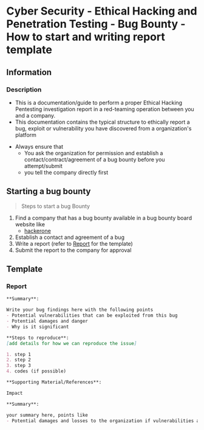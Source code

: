 # Cyber Security - Ethical Hacking and Penetration Testing - Bug Bounty - How to start and writing report template

## Information
### Description
+ This is a documentation/guide to perform a proper Ethical Hacking Pentesting investigation report in a red-teaming operation between you and a company.
+ This documentation contains the typical structure to ethically report a bug, exploit or vulnerability you have discovered from a organization's platform
- Always ensure that
    + You ask the organization for permission and establish a contact/contract/agreement of a bug bounty before you attempt/submit
    + you tell the company directly first

## Starting a bug bounty
> Steps to start a bug Bounty
1. Find a company that has a bug bounty available in a bug bounty board website like
    + [hackerone](hackerone.com)
2. Establish a contact and agreement of a bug
3. Write a report (refer to [Report](#report) for the template)
4. Submit the report to the company for approval

## Template

### Report
```markdown
**Summary**:

Write your bug findings here with the following points
- Potential vulnerabilities that can be exploited from this bug
- Potential damages and danger
- Why is it significant

**Steps to reproduce**:
[add details for how we can reproduce the issue]

1. step 1
2. step 2
3. step 3
4. codes (if possible)

**Supporting Material/References**:

Impact

**Summary**:

your summary here, points like
- Potential damages and losses to the organization if vulnerabilities are exploited

```

